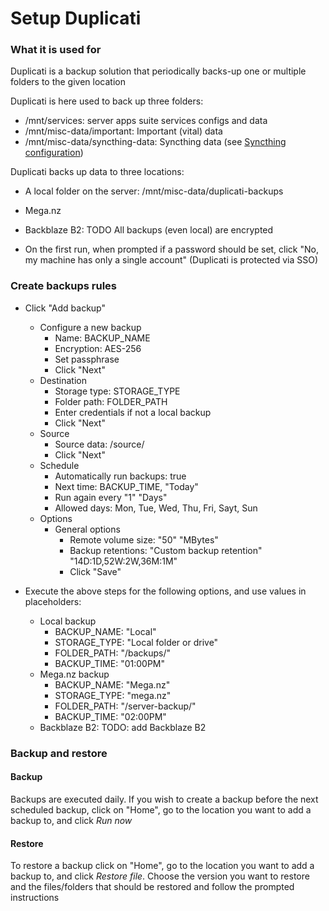 # Setup Duplicati

### What it is used for
Duplicati is a backup solution that periodically backs-up one or multiple folders to the given location

Duplicati is here used to back up three folders:
- /mnt/services: server apps suite services configs and data
- /mnt/misc-data/important: Important (vital) data
- /mnt/misc-data/syncthing-data: Syncthing data (see [Syncthing configuration](../file-synchronization/setup-instructions.md))

Duplicati backs up data to three locations:
- A local folder on the server: /mnt/misc-data/duplicati-backups
- Mega.nz
- Backblaze B2: TODO
All backups (even local) are encrypted


- On the first run, when prompted if a password should be set, click "No, my machine has only a single account" (Duplicati
is protected via SSO)

### Create backups rules
- Click "Add backup"
  - Configure a new backup
    - Name: BACKUP_NAME
    - Encryption: AES-256
    - Set passphrase
    - Click "Next"
  - Destination
    - Storage type: STORAGE_TYPE
    - Folder path: FOLDER_PATH
    - Enter credentials if not a local backup
    - Click "Next"
  - Source
    - Source data: /source/
    - Click "Next"
  - Schedule
    - Automatically run backups: true
    - Next time: BACKUP_TIME, "Today"
    - Run again every "1" "Days"
    - Allowed days: Mon, Tue, Wed, Thu, Fri, Sayt, Sun
  - Options
    - General options
      - Remote volume size: "50" "MBytes"
      - Backup retentions: "Custom backup retention" "14D:1D,52W:2W,36M:1M"
      - Click "Save"

- Execute the above steps for the following options, and use values in placeholders:
  - Local backup
    - BACKUP_NAME: "Local"
    - STORAGE_TYPE: "Local folder or drive"
    - FOLDER_PATH: "/backups/"
    - BACKUP_TIME: "01:00PM"
  - Mega.nz backup
    - BACKUP_NAME: "Mega.nz"
    - STORAGE_TYPE: "mega.nz"
    - FOLDER_PATH: "/server-backup/"
    - BACKUP_TIME: "02:00PM"
  - Backblaze B2: TODO: add Backblaze B2


### Backup and restore
#### Backup
Backups are executed daily. If you wish to create a backup before the next scheduled backup, click on "Home", go to the
location you want to add a backup to, and click _Run now_
#### Restore
To restore a backup click on "Home", go to the location you want to add a backup to, and click _Restore file_.
Choose the version you want to restore and the files/folders that should be restored and follow the prompted
instructions
